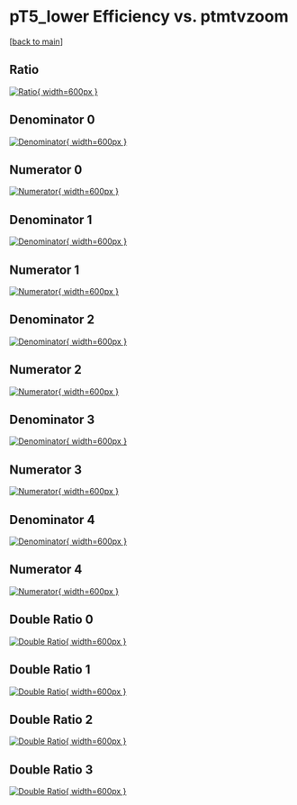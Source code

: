 # pT5_lower Efficiency vs. ptmtvzoom

[[back to main](./)]



## Ratio

[![Ratio](../mtv/var/pT5_lower_loweta_0_1_eff_ptmtvzoom.png){ width=600px }](../mtv/var/pT5_lower_loweta_0_1_eff_ptmtvzoom.pdf)

## Denominator 0

[![Denominator](../mtv/den/pT5_lower_loweta_0_1_eff_ptmtvzoom_den0.png){ width=600px }](../mtv/den/pT5_lower_loweta_0_1_eff_ptmtvzoom_den0.pdf)

## Numerator 0

[![Numerator](../mtv/num/pT5_lower_loweta_0_1_eff_ptmtvzoom_num0.png){ width=600px }](../mtv/num/pT5_lower_loweta_0_1_eff_ptmtvzoom_num0.pdf)

## Denominator 1

[![Denominator](../mtv/den/pT5_lower_loweta_0_1_eff_ptmtvzoom_den1.png){ width=600px }](../mtv/den/pT5_lower_loweta_0_1_eff_ptmtvzoom_den1.pdf)

## Numerator 1

[![Numerator](../mtv/num/pT5_lower_loweta_0_1_eff_ptmtvzoom_num1.png){ width=600px }](../mtv/num/pT5_lower_loweta_0_1_eff_ptmtvzoom_num1.pdf)

## Denominator 2

[![Denominator](../mtv/den/pT5_lower_loweta_0_1_eff_ptmtvzoom_den2.png){ width=600px }](../mtv/den/pT5_lower_loweta_0_1_eff_ptmtvzoom_den2.pdf)

## Numerator 2

[![Numerator](../mtv/num/pT5_lower_loweta_0_1_eff_ptmtvzoom_num2.png){ width=600px }](../mtv/num/pT5_lower_loweta_0_1_eff_ptmtvzoom_num2.pdf)

## Denominator 3

[![Denominator](../mtv/den/pT5_lower_loweta_0_1_eff_ptmtvzoom_den3.png){ width=600px }](../mtv/den/pT5_lower_loweta_0_1_eff_ptmtvzoom_den3.pdf)

## Numerator 3

[![Numerator](../mtv/num/pT5_lower_loweta_0_1_eff_ptmtvzoom_num3.png){ width=600px }](../mtv/num/pT5_lower_loweta_0_1_eff_ptmtvzoom_num3.pdf)

## Denominator 4

[![Denominator](../mtv/den/pT5_lower_loweta_0_1_eff_ptmtvzoom_den4.png){ width=600px }](../mtv/den/pT5_lower_loweta_0_1_eff_ptmtvzoom_den4.pdf)

## Numerator 4

[![Numerator](../mtv/num/pT5_lower_loweta_0_1_eff_ptmtvzoom_num4.png){ width=600px }](../mtv/num/pT5_lower_loweta_0_1_eff_ptmtvzoom_num4.pdf)

## Double Ratio 0

[![Double Ratio](../mtv/ratio/pT5_lower_loweta_0_1_eff_ptmtvzoom_ratio0.png){ width=600px }](../mtv/ratio/pT5_lower_loweta_0_1_eff_ptmtvzoom_ratio0.pdf)

## Double Ratio 1

[![Double Ratio](../mtv/ratio/pT5_lower_loweta_0_1_eff_ptmtvzoom_ratio1.png){ width=600px }](../mtv/ratio/pT5_lower_loweta_0_1_eff_ptmtvzoom_ratio1.pdf)

## Double Ratio 2

[![Double Ratio](../mtv/ratio/pT5_lower_loweta_0_1_eff_ptmtvzoom_ratio2.png){ width=600px }](../mtv/ratio/pT5_lower_loweta_0_1_eff_ptmtvzoom_ratio2.pdf)

## Double Ratio 3

[![Double Ratio](../mtv/ratio/pT5_lower_loweta_0_1_eff_ptmtvzoom_ratio3.png){ width=600px }](../mtv/ratio/pT5_lower_loweta_0_1_eff_ptmtvzoom_ratio3.pdf)


